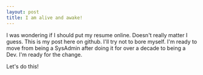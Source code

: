 ```yaml
---
layout: post
title: I am alive and awake!
---
```


I was wondering if I should put my resume online.  Doesn't really matter I guess.
This is my post here on github. I'll try not to bore myself.  I'm ready to move 
from being a SysAdmin after doing it for over a decade to being a Dev.  I'm ready
for the change.

Let's do this!
